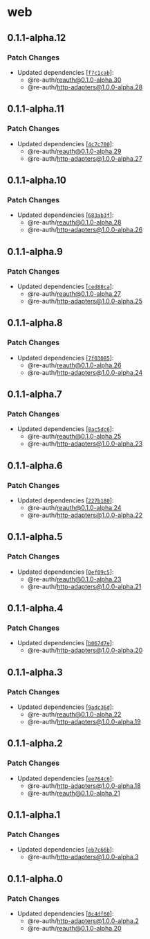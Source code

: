 # web

## 0.1.1-alpha.12

### Patch Changes

- Updated dependencies [[`f7c1cab`](https://github.com/SOG-web/reauth/commit/f7c1cab417685ed4716aa3f4d6c3b5b6dbd95085)]:
  - @re-auth/reauth@0.1.0-alpha.30
  - @re-auth/http-adapters@1.0.0-alpha.28

## 0.1.1-alpha.11

### Patch Changes

- Updated dependencies [[`4c7c700`](https://github.com/SOG-web/reauth/commit/4c7c7001fcb3c6c6660174d6af73420c035278ff)]:
  - @re-auth/reauth@0.1.0-alpha.29
  - @re-auth/http-adapters@1.0.0-alpha.27

## 0.1.1-alpha.10

### Patch Changes

- Updated dependencies [[`683ab3f`](https://github.com/SOG-web/reauth/commit/683ab3f84dd8ffe1f715cc44f2ca19cdb3ce8ac9)]:
  - @re-auth/reauth@0.1.0-alpha.28
  - @re-auth/http-adapters@1.0.0-alpha.26

## 0.1.1-alpha.9

### Patch Changes

- Updated dependencies [[`ced88ca`](https://github.com/SOG-web/reauth/commit/ced88ca21aaeb5df4cb00c819e1af4990d3ba6f4)]:
  - @re-auth/reauth@0.1.0-alpha.27
  - @re-auth/http-adapters@1.0.0-alpha.25

## 0.1.1-alpha.8

### Patch Changes

- Updated dependencies [[`7f03085`](https://github.com/SOG-web/reauth/commit/7f030853c77e2d0ff7290340ca1213769cec1897)]:
  - @re-auth/reauth@0.1.0-alpha.26
  - @re-auth/http-adapters@1.0.0-alpha.24

## 0.1.1-alpha.7

### Patch Changes

- Updated dependencies [[`8ac5dc6`](https://github.com/SOG-web/reauth/commit/8ac5dc6e59143e060bf0f3fe1c42a92e438fd77b)]:
  - @re-auth/reauth@0.1.0-alpha.25
  - @re-auth/http-adapters@1.0.0-alpha.23

## 0.1.1-alpha.6

### Patch Changes

- Updated dependencies [[`227b180`](https://github.com/SOG-web/reauth/commit/227b1802d88c75bf00f5cbf4a3b5f81152f933db)]:
  - @re-auth/reauth@0.1.0-alpha.24
  - @re-auth/http-adapters@1.0.0-alpha.22

## 0.1.1-alpha.5

### Patch Changes

- Updated dependencies [[`0ef09c5`](https://github.com/SOG-web/reauth/commit/0ef09c5909297b33a7c3106321cca3c200c09d4b)]:
  - @re-auth/reauth@0.1.0-alpha.23
  - @re-auth/http-adapters@1.0.0-alpha.21

## 0.1.1-alpha.4

### Patch Changes

- Updated dependencies [[`b067d7e`](https://github.com/SOG-web/reauth/commit/b067d7ea5125ea87ad9e594d8ce6cd85e9f7051c)]:
  - @re-auth/http-adapters@1.0.0-alpha.20

## 0.1.1-alpha.3

### Patch Changes

- Updated dependencies [[`9adc36d`](https://github.com/SOG-web/reauth/commit/9adc36d8680cba77dcdc0f814e92993821a48e1a)]:
  - @re-auth/reauth@0.1.0-alpha.22
  - @re-auth/http-adapters@1.0.0-alpha.19

## 0.1.1-alpha.2

### Patch Changes

- Updated dependencies [[`ee764c6`](https://github.com/SOG-web/reauth/commit/ee764c698ac4c476bd119f7e6e7f7a523e774a20)]:
  - @re-auth/http-adapters@1.0.0-alpha.18
  - @re-auth/reauth@0.1.0-alpha.21

## 0.1.1-alpha.1

### Patch Changes

- Updated dependencies [[`eb7c66b`](https://github.com/SOG-web/reauth/commit/eb7c66beab019cc8a79d576a854dbfa72a2b7a61)]:
  - @re-auth/http-adapters@1.0.0-alpha.3

## 0.1.1-alpha.0

### Patch Changes

- Updated dependencies [[`8c4df60`](https://github.com/SOG-web/reauth/commit/8c4df60440899c162a8a40e83d9df5325c91c80f)]:
  - @re-auth/http-adapters@1.0.0-alpha.2
  - @re-auth/reauth@0.1.0-alpha.20
